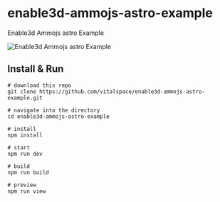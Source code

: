 # enable3d-ammojs-astro-example
Enable3d Ammojs astro Example

![Enable3d Ammojs astro Example](https://github.com/vitalspace/enable3d-ammojs-astro-example/assets/29004070/1a7da213-ac55-4bbc-8d15-03887cfe644d)

## Install & Run

```console
# download this repo
git clone https://github.com/vitalspace/enable3d-ammojs-astro-example.git

# navigate into the directory
cd enable3d-ammojs-astro-example

# install
npm install

# start
npm run dev

# build
npm run build

# preview
npm run view
```

